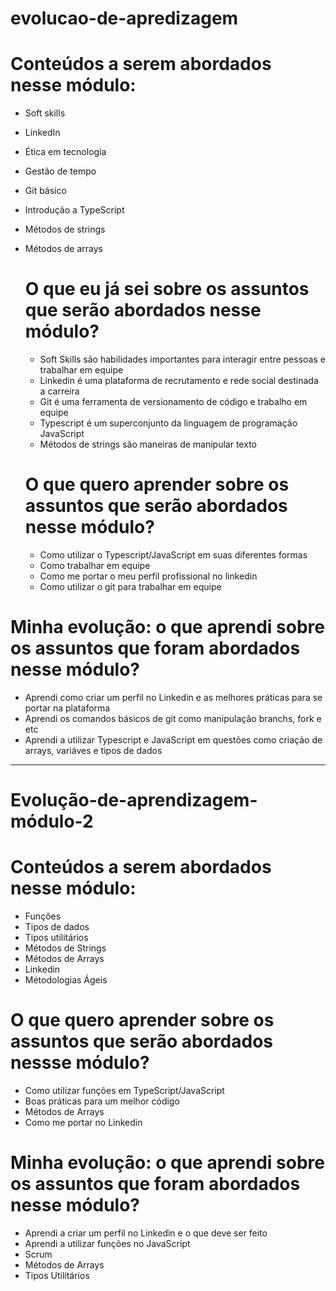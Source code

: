 # evolucao-de-apredizagem

# Conteúdos a serem abordados nesse módulo:
- Soft skills
- LinkedIn
- Ética em tecnologia
- Gestão de tempo
- Git básico
- Introdução a TypeScript
- Métodos de strings
- Métodos de arrays


  # O que eu já sei sobre os assuntos que serão abordados nesse módulo?
  - Soft Skills são habilidades importantes para interagir entre pessoas e trabalhar em equipe
  - Linkedin é uma plataforma de recrutamento e rede social destinada a carreira
  - Git é uma ferramenta de versionamento de código e trabalho em equipe
  - Typescript é um superconjunto da linguagem de programação JavaScript
  - Métodos de strings são maneiras de manipular texto
 
  # O que quero aprender sobre os assuntos que serão abordados nesse módulo?
  - Como utilizar o Typescript/JavaScript em suas diferentes formas
  - Como trabalhar em equipe
  - Como me portar o meu perfil profissional no linkedin
  - Como utilizar o git para trabalhar em equipe


 # Minha evolução: o que aprendi sobre os assuntos que foram abordados nesse módulo?
 - Aprendi como criar um perfil no Linkedin e as melhores práticas para se portar na plataforma
 - Aprendi os comandos básicos de git como manipulação branchs, fork e etc
 - Aprendi a utilizar Typescript e JavaScript em questões como criação de arrays, variáves e tipos de dados

--- 
# Evolução-de-aprendizagem-módulo-2

# Conteúdos a serem abordados nesse módulo:
- Funções
- Tipos de dados
- Tipos utilitários
- Métodos de Strings
- Métodos de Arrays
- Linkedin
- Métodologias Ágeis

# O que quero aprender sobre os assuntos que serão abordados nessse módulo?
- Como utilizar funções em TypeScript/JavaScript
- Boas práticas para um melhor código
- Métodos de Arrays
- Como me portar no Linkedin

# Minha evolução: o que aprendi sobre os assuntos que foram abordados nesse módulo?
- Aprendi a criar um perfil no Linkedin e o que deve ser feito
- Aprendi a utilizar funções no JavaScript
- Scrum
- Métodos de Arrays
- Tipos Utilitários
